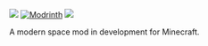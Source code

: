 [![](http://cf.way2muchnoise.eu/full_566124_dowloads.svg)](https://www.curseforge.com/minecraft/mc-mods/apollo "CurseForge") [![Modrinth](https://img.shields.io/modrinth/dt/rQU8oPFc)](https://modrinth.com/mod/apollo "Modrinth") ![](http://cf.way2muchnoise.eu/versions/566124_latest.svg)

A modern space mod in development for Minecraft.
